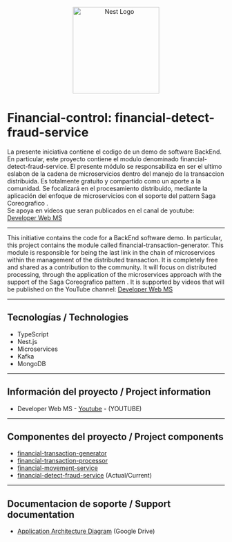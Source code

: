 <p align="center">
  <a href="http://nestjs.com/" target="blank"><img src="https://nestjs.com/img/logo-small.svg" width="200" alt="Nest Logo" /></a>
</p>

# Financial-control: financial-detect-fraud-service  

La presente iniciativa contiene el codigo de un demo de software BackEnd.
En particular, este proyecto contiene el modulo denominado financial-detect-fraud-service.
El presente módulo se responsabiliza en ser el ultimo eslabon de la cadena de microservicios dentro del manejo de la transaccion distribuida.
Es totalmente gratuito y compartido como un aporte a la comunidad. 
Se focalizará en el procesamiento distribuido, mediante la aplicación del enfoque de microservicios con el soporte del pattern Saga Coreografico
.  
Se apoya en videos que seran publicados en el canal de youtube:  [Developer Web MS]([https://www.youtube.com/@developerwebms/playlists])

___

This initiative contains the code for a BackEnd software demo.
In particular, this project contains the module called financial-transaction-generator.
This module is responsible for being the last link in the chain of microservices within the management of the distributed transaction.
It is completely free and shared as a contribution to the community.
It will focus on distributed processing, through the application of the microservices approach with the support of the Saga Coreografico pattern
.
It is supported by videos that will be published on the YouTube channel: [Developer Web MS]([https://www.youtube.com/@developerwebms/playlists])
___

## Tecnologías / Technologies

* TypeScript
* Nest.js
* Microservices
* Kafka
* MongoDB

___

## Información del proyecto / Project information

* Developer Web MS - [Youtube](https://youtu.be/Ogzl1pdee9w) - (YOUTUBE)
___

## Componentes del proyecto / Project components

* [financial-transaction-generator](https://github.com/mspano-web/financial-transaction-generator) 
* [financial-transaction-processor](https://github.com/mspano-web/financial-transaction-processor) 
* [financial-movement-service](https://github.com/mspano-web/financial-movement-service) 
* [financial-detect-fraud-service](https://github.com/mspano-web/financial-detect-fraud-service) (Actual/Current)

___

## Documentacion de soporte / Support documentation

* [Application Architecture Diagram](https://drive.google.com/file/d/1m-AsA6Ke27wzLe1TpvlunpNZ1n9yILJ8/view?) (Google Drive)

